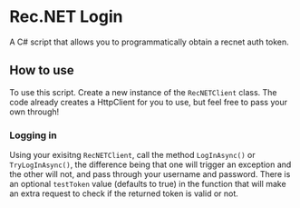 # Rec.NET Login
A C# script that allows you to programmatically obtain a recnet auth token.

## How to use
To use this script. Create a new instance of the `RecNETClient` class. The code already creates a HttpClient for you to use, but feel free to pass your own through!

### Logging in
Using your exisitng `RecNETClient`, call the method `LogInAsync()` or `TryLogInAsync()`, the difference being that one will trigger an exception and the other will not, and pass through your username and password. There is an optional `testToken` value (defaults to true) in the function that will make an extra request to check if the returned token is valid or not.